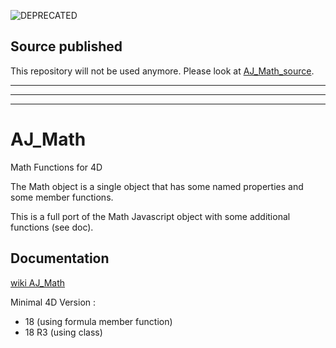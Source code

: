 ![DEPRECATED](https://img.shields.io/badge/-DEPRECATED-red)

## Source published
This repository will not be used anymore. Please look at [AJ_Math_source](https://github.com/AJARProject/AJ_Math_source).

---
---
---

# AJ_Math

Math Functions for 4D

The Math object is a single object that has some named properties and some member functions.

This is a full port of the Math Javascript object with some additional functions (see doc).

## Documentation

[wiki AJ_Math](https://github.com/AJARProject/AJ_Math/wiki)

Minimal 4D Version : 
 - 18 (using formula member function)
 - 18 R3 (using class)
